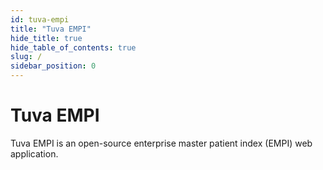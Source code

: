 ```yaml
---
id: tuva-empi
title: "Tuva EMPI"
hide_title: true
hide_table_of_contents: true
slug: /
sidebar_position: 0
---
```


# Tuva EMPI

Tuva EMPI is an open-source enterprise master patient index (EMPI) web application.
